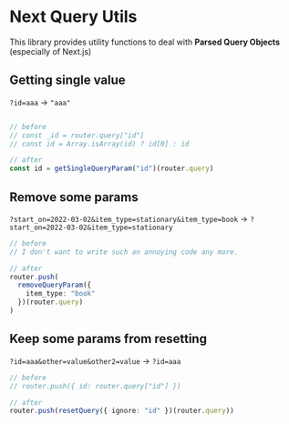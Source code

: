 # Next Query Utils

This library provides utility functions to deal with **Parsed Query Objects** (especially of Next.js)

## Getting single value

`?id=aaa` -> `"aaa"`

```ts

// before
// const _id = router.query["id"]
// const id = Array.isArray(id) ? id[0] : id

// after
const id = getSingleQueryParam("id")(router.query)
```




## Remove some params

`?start_on=2022-03-02&item_type=stationary&item_type=book`
-> `?start_on=2022-03-02&item_type=stationary`

```ts
// before
// I don't want to write such an annoying code any more.

// after
router.push(
  removeQueryParam({ 
    item_type: "book"
  })(router.query)
)
```

## Keep some params from resetting

`?id=aaa&other=value&other2=value`
-> `?id=aaa`

```ts
// before
// router.push({ id: router.query["id"] })

// after
router.push(resetQuery({ ignore: "id" })(router.query))
```

